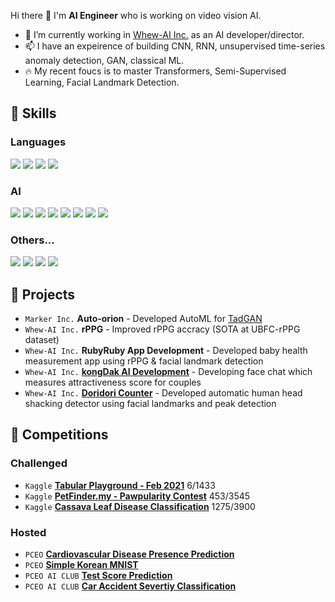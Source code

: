 Hi there 👋 I'm **AI Engineer** who is working on video vision AI. 

- 🔭 I’m currently working in [Whew-AI Inc.](https://github.com/Whew-AI-Inc) as an AI developer/director.
- 📫 I have an expeirence of building CNN, RNN, unsupervised time-series anomaly detection, GAN, classical ML.
- 🔥 My recent foucs is to master Transformers, Semi-Supervised Learning, Facial Landmark Detection.

## 🤩 Skills

### Languages
<img src="https://img.shields.io/badge/Python-3776AB?style=flat-square&logo=Python&logoColor=white"/> <img src="https://img.shields.io/badge/C++-00599C?style=flat-square&logo=C++&logoColor=white"/> <img src="https://img.shields.io/badge/Java-007396?style=flat-square&logo=Java&logoColor=white"/> <img src="https://img.shields.io/badge/Kotlin-7F52FF?style=flat-square&logo=Kotlin&logoColor=white"/>

### AI
<img src="https://img.shields.io/badge/Tensorflow-FF6F00?style=flat-square&logo=Tensorflow&logoColor=white"/> <img src="https://img.shields.io/badge/Keras-D00000?style=flat-square&logo=Keras&logoColor=white"/> <img src="https://img.shields.io/badge/OpenCV-5C3EE8?style=flat-square&logo=OpenCV&logoColor=white"/> <img src="https://img.shields.io/badge/scikitLearn-F7931E?style=flat-square&logo=scikit-learn&logoColor=white"/> <img src="https://img.shields.io/badge/NumPy-013243?style=flat-square&logo=NumPy&logoColor=white"/> <img src="https://img.shields.io/badge/pandas-150458?style=flat-square&logo=pandas&logoColor=white"/> <img src="https://img.shields.io/badge/Jupyter-F37626?style=flat-square&logo=Jupyter&logoColor=white"/> <img src="https://img.shields.io/badge/Kaggle-20BEFF?style=flat-square&logo=Kaggle&logoColor=white"/>

### Others...
<img src="https://img.shields.io/badge/Android-3DDC84?style=flat-square&logo=Android&logoColor=white"/> <img src="https://img.shields.io/badge/Ubuntu-E95420?style=flat-square&logo=Ubuntu&logoColor=white"/> <img src="https://img.shields.io/badge/Docker-2496ED?style=flat-square&logo=Docker&logoColor=white"/> <img src="https://img.shields.io/badge/Git-F05032?style=flat-square&logo=Git&logoColor=white"/>

## 💼 Projects

* `Marker Inc.`  **Auto-orion** - Developed AutoML for [TadGAN](https://github.com/sintel-dev/Orion)
* `Whew-AI Inc.` **rPPG** - Improved rPPG accracy (SOTA at UBFC-rPPG dataset)
* `Whew-AI Inc.` **RubyRuby App Development** - Developed baby health measurement app using rPPG & facial landmark detection
* `Whew-AI Inc.` **[kongDak AI Development](https://play.google.com/store/apps/details?id=ai.whew.whewus)** - Developing face chat which measures attractiveness score for couples
* `Whew-AI Inc.` **[Doridori Counter](https://github.com/Whew-AI-Inc/Doridori-Counter)** - Developed automatic human head shacking detector using facial landmarks and peak detection

## 🎀 Competitions

### Challenged
* `Kaggle` **[Tabular Playground - Feb 2021](https://www.kaggle.com/c/tabular-playground-series-feb-2021/leaderboard)** 6/1433
* `Kaggle` **[PetFinder.my - Pawpularity Contest](https://www.kaggle.com/c/petfinder-pawpularity-score/leaderboard)** 453/3545
* `Kaggle` **[Cassava Leaf Disease Classification](https://www.kaggle.com/c/cassava-leaf-disease-classification/leaderboard)** 1275/3900

### Hosted
* `PCEO` **[Cardiovascular Disease Presence Prediction](https://www.kaggle.com/t/56c24d99b5194e9db7bdd3ec6729584b)**
* `PCEO` **[Simple Korean MNIST](https://www.kaggle.com/t/a399dc6e65dd554d055ef945c7e345ac)**
* `PCEO AI CLUB` **[Test Score Prediction](https://www.kaggle.com/t/f84d9b30b1294f088e5a0c4b2c3c1aee)**
* `PCEO AI CLUB` **[Car Accident Severtiy Classification](https://www.kaggle.com/t/bd9fb3cd2c5d4eeea7f8ba1df3a4e9ca)**
